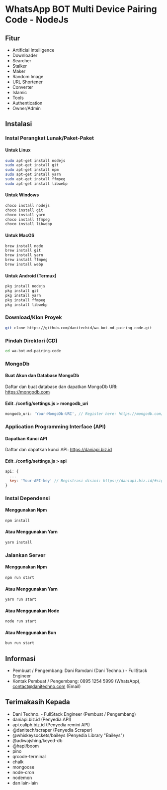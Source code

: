 # WhatsApp BOT Multi Device Pairing Code - NodeJs
## Fitur
* Artificial Intelligence
* Downloader
* Searcher
* Stalker
* Maker
* Random Image
* URL Shortener
* Converter
* Islamic
* Tools
* Authentication
* Owner/Admin

## Instalasi
### Instal Perangkat Lunak/Paket-Paket
#### Untuk Linux
```bash
sudo apt-get install nodejs
sudo apt-get install git
sudo apt-get install npm
sudo apt-get install yarn
sudo apt-get install ffmpeg
sudo apt-get install libwebp
```

#### Untuk Windows
```bash
choco install nodejs
choco install git
choco install yarn
choco install ffmpeg
choco install libwebp
```

#### Untuk MacOS
```bash
brew install node
brew install git
brew install yarn
brew install ffmpeg
brew install webp
```

#### Untuk Android (Termux)
```bash
pkg install nodejs
pkg install git
pkg install yarn
pkg install ffmpeg
pkg install libwebp
```

### Download/Klon Proyek
```bash
git clone https://github.com/danitechid/wa-bot-md-pairing-code.git
```

### Pindah Direktori (CD)
```bash
cd wa-bot-md-pairing-code
```

### MongoDb
#### Buat Akun dan Database MongoDb
Daftar dan buat database dan dapatkan MongoDb URI: <a href="https://mongodb.com">https://mongodb.com</a>

#### Edit ./config/settings.js > mongodb_uri
```javascript
mongodb_uri: 'Your-MongoDb-URI', // Register here: https://mongodb.com/#sign-up
```

### Application Programming Interface (API)
#### Dapatkan Kunci API
Daftar dan dapatkan kunci API:
<a href="https://daniapi.biz.id">https://daniapi.biz.id</a>

#### Edit ./config/settings.js > api
```javascript
api: {
  ...
  key: 'Your-API-key' // Registrasi disini: https://daniapi.biz.id/#sign-up
}
```

### Instal Dependensi
#### Menggunakan Npm
```bash
npm install
```
#### Atau Menggunakan Yarn
```bash
yarn install
```

### Jalankan Server
#### Menggunakan Npm
```bash
npm run start
```

#### Atau Menggunakan Yarn
```bash
yarn run start
```

#### Atau Menggunakan Node
```bash
node run start
```

#### Atau Menggunakan Bun
```bash
bun run start
```

## Informasi
* Pembuat / Pengembang: Dani Ramdani (Dani Techno.) - FullStack Engineer
* Kontak Pembuat / Pengembang: 0895 1254 5999 (WhatsApp), contact@danitechno.com (Email)

## Terimakasih Kepada
* Dani Techno. - FullStack Engineer (Pembuat / Pengembang)
* daniapi.biz.id (Penyedia API)
* api.caliph.biz.id (Penyedia remini API)
* @danitech/scraper (Penyedia Scraper)
* @whiskeysockets/baileys (Penyedia Library "Baileys")
* @adiwajshing/keyed-db
* @hapi/boom
* pino
* qrcode-terminal
* chalk
* mongoose
* node-cron
* nodemon
* dan lain-lain